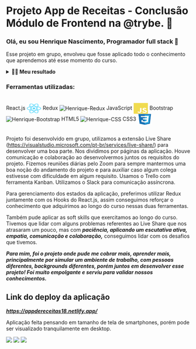 # Projeto App de Receitas - Conclusão Módulo de Frontend na @trybe. 🙌
### Olá, eu sou Henrique Nascimento, Programador full stack 👋

Esse projeto em grupo, envolveu que fosse aplicado todo o conhecimento que aprendemos até esse momento do curso.

<details>
  <summary><strong>👨‍💻 Meu resultado</strong></summary><br />
<img align="center" height="680" width="360" src="./src/images/app-vertical.gif"/>
</details>

### Ferramentas utilizadas:

<div style="display: inline_block"><br>
  React.js
  <img align="center" alt="Henrique-React" height="30" width="40" src="https://raw.githubusercontent.com/devicons/devicon/master/icons/react/react-original.svg">
  Redux
  <img align="center" alt="Henrique-Redux" height="30" width="40" src="https://cdn.jsdelivr.net/gh/devicons/devicon/icons/redux/redux-original.svg" />
  JavaScript
  <img align="center" alt="Henrique-Js" height="30" width="40" src="https://raw.githubusercontent.com/devicons/devicon/master/icons/javascript/javascript-plain.svg">
  Bootstrap
  <img align="center" alt="Henrique-Bootstrap" height="30" width="40" src="https://cdn.jsdelivr.net/gh/devicons/devicon/icons/bootstrap/bootstrap-original-wordmark.svg" />
  HTML5
  <img align="center" alt="Henrique-CSS" height="30" width="40" src="https://cdn.jsdelivr.net/gh/devicons/devicon/icons/html5/html5-original.svg" />
  CSS3
  <img align="center" alt="Henrique-CSS" height="30" width="40" src="https://raw.githubusercontent.com/devicons/devicon/master/icons/css3/css3-original.svg">
</div>

  
 ##
 
 Projeto foi desenvolvido em grupo, utilizamos a extensão Live Share (https://visualstudio.microsoft.com/pt-br/services/live-share/) para desenvolver uma boa parte.
 Nos dividimos por páginas da aplicação. Houve comunicação e colaboração ao desenvolvermos juntos os requisitos do projeto. Fizemos reuniões diárias pelo Zoom 
 para sempre mantermos uma boa noção do andamento do projeto e para auxiliar caso algum colega estivesse com dificuldade em algum requisito. Usamos o Trello com 
 ferramenta Kanban. Utilizamos o Slack para comunicação assíncrona.
 
 Para gerenciamento dos estados da aplicação, preferimos utilizar Redux juntamente com os Hooks do React.js, assim conseguimos reforçar o conhecimento que adquirimos 
 ao longo do curso nessas duas ferramentas.
 
 Também pude aplicar as soft skills que exercitamos ao longo do curso. Tivemos que lidar com alguns problemas referentes ao Live Share que nos atrasaram um pouco, mas
 com ___paciência, aplicando um escutativa ativa, empatia, comunicação e colaboração,___ conseguimos lidar com os desafios que tivemos.
 
 ___Para mim, foi o projeto onde pude me cobrar mais, aprender mais, principalmente por simular um ambiente de trabalho, com pessoas diferentes, backgrounds diferentes,
 porém juntos em desenvolver esse projeto! Foi muito empolgante e serviu para validar nossos conhecimentos.___
 
 ## Link do deploy da aplicação 
 ___https://appdereceitas18.netlify.app/___
 
 Aplicação feita pensando em tamanho de tela de smartphones, porém pode ser visualizado tranquilamente em desktop.
  
  <div> 
  <a href = "mailto:hsncorretor@gmail.com"><img src="https://img.shields.io/badge/-Gmail-%23333?style=for-the-badge&logo=gmail&logoColor=white" target="_blank"></a>
  <a href="https://www.linkedin.com/in/henriquen-dev/" target="_blank"><img src="https://img.shields.io/badge/-LinkedIn-%230077B5?style=for-the-badge&logo=linkedin&logoColor=white" target="_blank"></a>
    <a href="https://instagram.com/henrique.s.nasc" target="_blank"><img src="https://img.shields.io/badge/-Instagram-%23E4405F?style=for-the-badge&logo=instagram&logoColor=white" target="_blank"></a> 
</div>
